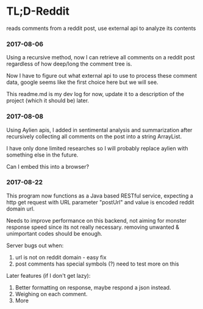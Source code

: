 # TL;D-Reddit

reads comments from a reddit post, use external api to analyze its contents



### 2017-08-06



Using a recursive method, now I can retrieve all comments on a reddit post regardless of how deep/long the comment tree is.



Now I have to figure out what external api to use to process these comment data, google seems like the first choice here but we will see.



This readme.md is my dev log for now, update it to a description of the project (which it should be) later.



### 2017-08-08


Using Aylien apis, I added in sentimental analysis and summarization after recursively collecting all comments on the post into a string ArrayList. 

I have only done limited researches so I will probably replace aylien with something else in the future.

Can I embed this into a browser?



### 2017-08-22


This program now functions as a Java based RESTful service, expecting a http get request with URL parameter "postUrl" and value is encoded reddit domain url.

Needs to improve performance on this backend, not aiming for monster response speed since its not really necessary. removing unwanted & unimportant codes should be enough.

Server bugs out when:
1. url is not on reddit domain - easy fix
2. post comments has special symbols (?) need to test more on this

Later features (if I don't get lazy):
1. Better formatting on response, maybe respond a json instead.
2. Weighing on each comment.
3. More
